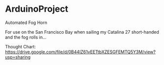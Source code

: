 # ArduinoProject
Automated Fog Horn

For use on the San Francisco Bay when sailing my Catalina 27 short-handed and the fog rolls in...

Thought Chart: https://drive.google.com/file/d/0B44IZ61vEETtbXZESGFEMTQ5Y3M/view?usp=sharing

